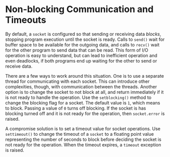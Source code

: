 # Non-blocking Communication and Timeouts

By default, a `socket` is configured so that sending or receiving data _blocks_, stopping program execution until the socket is ready. Calls to `send()` wait for buffer space to be available for the outgoing data, and calls to `recv()` wait for the other program to send data that can be read. This form of I/O operation is easy to understand, but can lead to inefficient operation and even deadlocks, if both programs end up waiting for the other to send or receive data.

There are a few ways to work around this situation. One is to use a separate thread for communicating with each socket. This can introduce other complexities, though, with communication between the threads. Another option is to change the socket to not block at all, and return immediately if it is not ready to handle the operation. Use the `setblocking()` method to change the blocking flag for a socket. The default value is `1`, which means to block. Passing a value of `0` turns off blocking. If the socket is has blocking turned off and it is not ready for the operation, then `socket.error` is raised.

A compromise solution is to set a timeout value for socket operations. Use `settimeout()` to change the timeout of a `socket` to a floating point value representing the number of seconds to block before deciding the socket is not ready for the operation. When the timeout expires, a `timeout` exception is raised.
